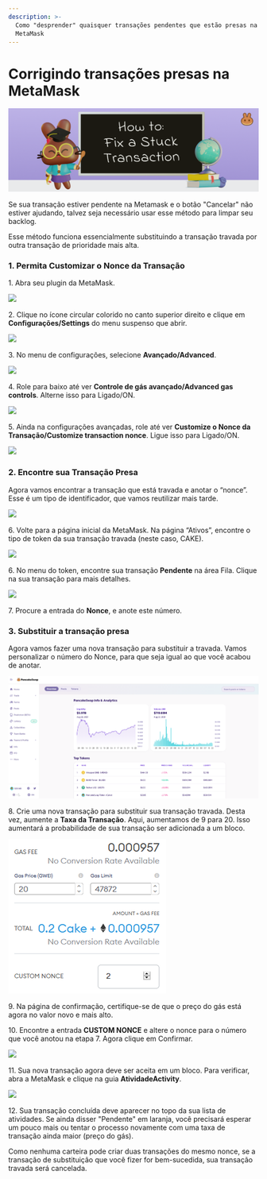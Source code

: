 ```yaml
---
description: >-
  Como "desprender" quaisquer transações pendentes que estão presas na sua
  MetaMask
---
```


# Corrigindo transações presas na MetaMask

![](../.gitbook/assets/how-to-fix-a-stuck-transaction-header.png)

Se sua transação estiver pendente na Metamask e o botão "Cancelar" não estiver ajudando, talvez seja necessário usar esse método para limpar seu backlog.&#x20;

Esse método funciona essencialmente substituindo a transação travada por outra transação de prioridade mais alta.

### **1. Permita Customizar o Nonce da Transação**

1\. Abra seu plugin da MetaMask.

![](../.gitbook/assets/1-1-MetaMask\_plugin.png)

2\. Clique no ícone circular colorido no canto superior direito e clique em **Configurações/Settings** do menu suspenso que abrir.

![](<../.gitbook/assets/1-2-MetaMask\_settings (1).png>)

3\. No menu de configurações, selecione **Avançado/Advanced**.

![](../.gitbook/assets/1-3-MetaMask\_advanced.png)

4\. Role para baixo até ver **Controle de gás avançado/Advanced gas controls**. Alterne isso para Ligado/ON.

![](../.gitbook/assets/1-4-MetaMask\_gas\_control\_on.png)

5\. Ainda na configurações avançadas, role até ver **Customize o Nonce da Transação/Customize transaction nonce**. Ligue isso para Ligado/ON.

![](<../.gitbook/assets/1-4-MetaMask\_gas\_control\_on (1).png>)

### **2. Encontre sua Transação Presa**&#x20;

Agora vamos encontrar a transação que está travada e anotar o “nonce”. Esse é um tipo de identificador, que vamos reutilizar mais tarde.

![](https://lh4.googleusercontent.com/xKBEnt5a62c5Wzg\_MCLIbVUWuL4fws1ohBAX9LAkGS71vslHk7QuMF24jAfkAdmsLunPVfT9c3FxCmGar5z7jNZnd4WMgzQsoxxbYw1Lp59Az5kG72COn0JblFXktHbmgMnF1LeY)

6\. Volte para a página inicial da MetaMask. Na página “Ativos”, encontre o tipo de token da sua transação travada (neste caso, CAKE).

![](https://lh5.googleusercontent.com/9qVjhK1kEKDL8l4TTdOFo4o547PDIIeQpCCY18gPyaUFJrpFbyYhMfBQ1CRzjjrllgrcqVbwkhxKCZBNlIad8J1yCpMVhsBKjIAcwfsQHQb7jnl2RD2ufQU-zNEn2Hn2g4LGvYDU)

6\. No menu do token, encontre sua transação **Pendente** na área Fila. Clique na sua transação para mais detalhes.

![](https://lh4.googleusercontent.com/HMd5iKjIvm-f7Xi7xtecTsq56x1i15GjUkwCm5Z\_83xMfOXDd2jabcCDyUwELf51IHseEeCk2WnvWfHwTSUlFnLAJrmjkkOfm\_fA5fimgdABnYfdjmBxxst8TOaUJUhc2iO\_CN-k)

7\. Procure a entrada do **Nonce**, e anote este número.

### **3. Substituir  a transação presa**

Agora vamos fazer uma nova transação para substituir a travada. Vamos personalizar o número do Nonce, para que seja igual ao que você acabou de anotar.

![](<../.gitbook/assets/image (9) (1) (1).png>)

8\. Crie uma nova transação para substituir sua transação travada. Desta vez, aumente a **Taxa da Transação**. Aqui, aumentamos de 9 para 20. Isso aumentará a probabilidade de sua transação ser adicionada a um bloco.

![](<../.gitbook/assets/image (10) (1).png>)

9\. Na página de confirmação, certifique-se de que o preço do gás está agora no valor novo e mais alto.&#x20;

10\. Encontre a entrada **CUSTOM NONCE** e altere o nonce para o número que você anotou na etapa 7. Agora clique em Confirmar.

![](https://lh6.googleusercontent.com/PYhYm2ro0SVzerBo5qguFIPOYl0DjLSfl0JT8UdfN3T4i-0hjBq-CQvr-UA0bSyG-ZndrWmLGptfZUcnGBlvUk118GGZn7ciDNaC4hmfovH9v\_M5XMIYmkAmB-Fr-6TTpYnnDX1p)

11\. Sua nova transação agora deve ser aceita em um bloco. Para verificar, abra a MetaMask e clique na guia **AtividadeActivity**.

![](https://lh6.googleusercontent.com/Iw3e0YP4ORhPgw8-MNxvzlDlfgG5nD226P4ixiziPC\_9j3\_LfU3o1-\_LA2yDmegbRw5x9Sgk3RACFJJkyJDrFJA1j2J93H21uGhhWabkdDQUHsU\_oVdkZVQTTWaQPzXHAWClpsb4)

12\. Sua transação concluída deve aparecer no topo da sua lista de atividades. Se ainda disser "Pendente" em laranja, você precisará esperar um pouco mais ou tentar o processo novamente com uma taxa de transação ainda maior (preço do gás).&#x20;

Como nenhuma carteira pode criar duas transações do mesmo nonce, se a transação de substituição que você fizer for bem-sucedida, sua transação travada será cancelada.
